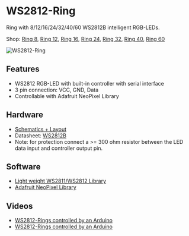 # WS2812-Ring
Ring with 8/12/16/24/32/40/60 WS2812B intelligent RGB-LEDs.

Shop: 
[Ring 8](http://www.watterott.com/en/WS2812B-RGB-Ring-8), 
[Ring 12](http://www.watterott.com/en/WS2812B-RGB-Ring-12), 
[Ring 16](http://www.watterott.com/en/WS2812B-RGB-Ring-16), 
[Ring 24](http://www.watterott.com/en/WS2812B-RGB-Ring-24), 
[Ring 32](http://www.watterott.com/en/WS2812B-RGB-Ring-32), 
[Ring 40](http://www.watterott.com/en/WS2812B-RGB-Ring-40), 
[Ring 60](http://www.watterott.com/en/WS2812B-RGB-Ring-60)

![WS2812-Ring](https://raw.github.com/watterott/WS2812-Ring/master/pcb/WS2812-Ring_v10.jpg)


## Features
* WS2812 RGB-LED with built-in controller with serial interface
* 3 pin connection: VCC, GND, Data
* Controllable with Adafruit NeoPixel Library


## Hardware
* [Schematics + Layout](https://github.com/watterott/WS2812-Ring/tree/master/pcb)
* Datasheet: [WS2812B](https://github.com/watterott/WS2812-Breakout/raw/master/pcb/WS2812B.pdf)
* Note: for protection connect a >= 300 ohm resistor between the LED data input and controller output pin.


## Software
* [Light weight WS2811/WS2812 Library](https://github.com/cpldcpu/light_ws2812)
* [Adafruit NeoPixel Library](https://github.com/adafruit/Adafruit_NeoPixel)


## Videos
* [WS2812-Rings controlled by an Arduino](http://www.youtube.com/watch?v=nubyADJ7BFQ)
* [WS2812-Rings controlled by an Arduino](http://www.youtube.com/watch?v=e86KrhKNgWE)
